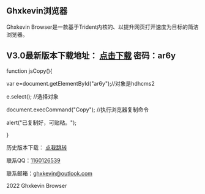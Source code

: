 ## Ghxkevin浏览器

Ghxkevin Browser是一款基于Trident内核的、以提升网页打开速度为目标的简洁浏览器。

## V3.0最新版本下载地址：  <a  href="https://wwz.lanzouf.com/irpZq04tsqha" target="_blank">点击下载</a>      密码：ar6y
function jsCopy(){

var e=document.getElementById("ar6y");//对象是hdhcms2

e.select(); //选择对象

document.execCommand("Copy"); //执行浏览器复制命令

alert("已复制好，可贴粘。");

}





历史版本下载：  <a  href="https://ghxkevinbr.mysxl.cn/" target="_blank">点我跳转</a>





联系QQ：<a  href="http://wpa.qq.com/msgrd?v=3&uin=1160126539&site=qq&menu=yes" target="_blank">1160126539</a>


联系邮箱：<a href="mailto:ghxkevin@outlook.com">ghxkevin@<wbr>outlook.com </a>











2022 Ghxkevin Browser
